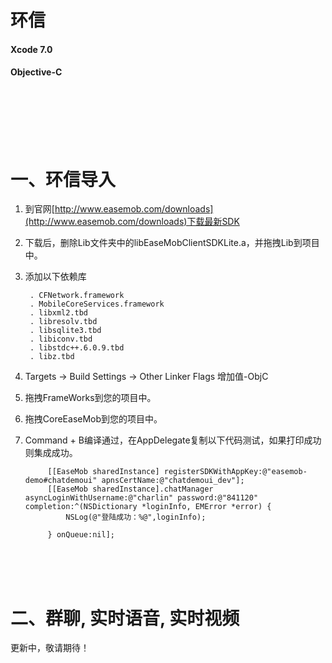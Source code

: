 环信
==========

#### Xcode 7.0

#### Objective-C



<br/><br/><br/>
一、环信导入
==========
1. 到官网[http://www.easemob.com/downloads](http://www.easemob.com/downloads)下载最新SDK<br/>

2. 下载后，删除Lib文件夹中的libEaseMobClientSDKLite.a，并拖拽Lib到项目中。<br/>

3. 添加以下依赖库<br/>

        . CFNetwork.framework
        . MobileCoreServices.framework
        . libxml2.tbd
        . libresolv.tbd
        . libsqlite3.tbd
        . libiconv.tbd
        . libstdc++.6.0.9.tbd
        . libz.tbd
4. Targets -> Build Settings -> Other Linker Flags 增加值-ObjC

5. 拖拽FrameWorks到您的项目中。<br/>

6. 拖拽CoreEaseMob到您的项目中。<br/>

7. Command + B编译通过，在AppDelegate复制以下代码测试，如果打印成功则集成成功。

        
            [[EaseMob sharedInstance] registerSDKWithAppKey:@"easemob-demo#chatdemoui" apnsCertName:@"chatdemoui_dev"];
            [[EaseMob sharedInstance].chatManager asyncLoginWithUsername:@"charlin" password:@"841120" completion:^(NSDictionary *loginInfo, EMError *error) {
                NSLog(@"登陆成功：%@",loginInfo);
                
            } onQueue:nil];


<br/><br/><br/>

二、群聊, 实时语音, 实时视频
==========
更新中，敬请期待！
